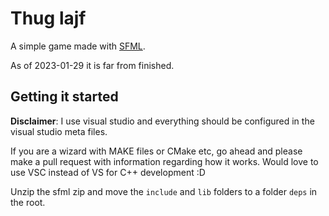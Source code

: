 # Thug lajf

A simple game made with [SFML](https://www.sfml-dev.org/index.php).

As of 2023-01-29 it is far from finished.

## Getting it started

**Disclaimer**: I use visual studio and everything should be configured in the visual studio meta files.

If you are a wizard with MAKE files or CMake etc, go ahead and please make a pull request with information regarding how it works. Would love to use VSC instead of VS for C++ development :D 

Unzip the sfml zip and move the `include` and `lib` folders to a folder `deps` in the root.


